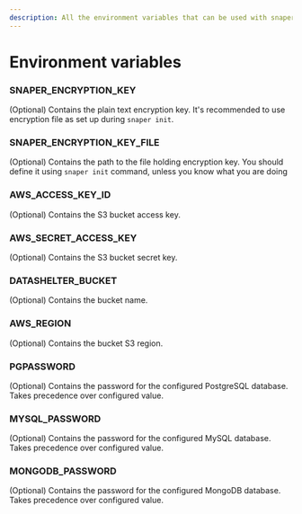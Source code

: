 ```yaml
---
description: All the environment variables that can be used with snaper.
---
```


# Environment variables

### SNAPER_ENCRYPTION_KEY

(Optional) Contains the plain text encryption key. It's recommended to use encryption file as set up during `snaper init`.

### SNAPER_ENCRYPTION_KEY_FILE

(Optional) Contains the path to the file holding encryption key. You should define it using `snaper init` command, unless you know what you are doing

### AWS_ACCESS_KEY_ID

(Optional) Contains the S3 bucket access key.

### AWS_SECRET_ACCESS_KEY

(Optional) Contains the S3 bucket secret key.

### DATASHELTER_BUCKET

(Optional) Contains the bucket name.

### AWS_REGION

(Optional) Contains the bucket S3 region.

### PGPASSWORD

(Optional) Contains the password for the configured PostgreSQL database. Takes precedence over configured value.

### MYSQL_PASSWORD

(Optional) Contains the password for the configured MySQL database. Takes precedence over configured value.

### MONGODB_PASSWORD

(Optional) Contains the password for the configured MongoDB database. Takes precedence over configured value.